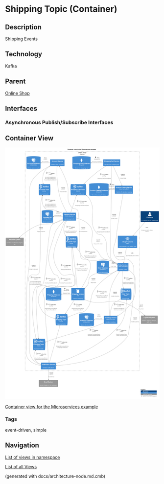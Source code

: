 # Shipping Topic (Container)
## Description
Shipping Events

## Technology
Kafka

## Parent
[Online Shop](../../../../software-development/architecture/example/microservices/online-shop.md)

## Interfaces

### Asynchronous Publish/Subscribe Interfaces

## Container View
![Container view for the Microservices example](../../../../software-development/architecture/example/microservices/container-view.png)

[Container view for the Microservices example](../../../../software-development/architecture/example/microservices/container-view.md)

### Tags
event-driven, simple


## Navigation
[List of views in namespace](./views-in-namespace.md)

[List of all Views](../../../../views.md)

(generated with docs/architecture-node.md.cmb)
